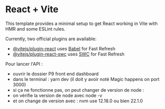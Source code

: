 # React + Vite

This template provides a minimal setup to get React working in Vite with HMR and some ESLint rules.

Currently, two official plugins are available:

- [@vitejs/plugin-react](https://github.com/vitejs/vite-plugin-react/blob/main/packages/plugin-react/README.md) uses [Babel](https://babeljs.io/) for Fast Refresh
- [@vitejs/plugin-react-swc](https://github.com/vitejs/vite-plugin-react-swc) uses [SWC](https://swc.rs/) for Fast Refresh


Pour lancer l'API :
- ouvrir le dossier P9 front end dashboard
- dans le terminal : yarn dev (il doit y avoir noté Magic happens on port 3000)
- si ça ne fonctionne pas, on peut changer de version de node :
- on vérifie la version de node avec node -v
- et on change de version avec : nvm use 12.18.0 ou bien 22.1.0
